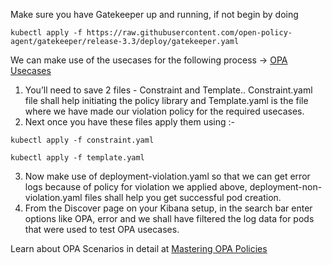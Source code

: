 Make sure you have Gatekeeper up and running, if not begin by doing

```kubectl apply -f https://raw.githubusercontent.com/open-policy-agent/gatekeeper/release-3.3/deploy/gatekeeper.yaml```

We can make use of the usecases for the following process -> [OPA Usecases](https://github.com/Arathi-S124/Kibana-logs-for-OPA/tree/master/STEP%205/OPA%20Usecases)

1. You’ll need to save 2 files - Constraint and Template.. Constraint.yaml file shall help initiating the policy library and Template.yaml is the file where we have made our violation policy for the required usecases.
2. Next once you have these files apply them using :-

```kubectl apply -f constraint.yaml```

```kubectl apply -f template.yaml```

3. Now make use of deployment-violation.yaml so that we can get error logs because of policy for violation we applied above, deployment-non-violation.yaml files shall help you get successful pod creation. 
4. From the Discover page on your Kibana setup, in the search bar enter options like OPA, error and we shall have filtered the log data for pods that were used to test OPA usecases.

Learn about OPA Scenarios in detail at [Mastering OPA Policies](https://cloudsecops.com/opa-gatekeeper)

